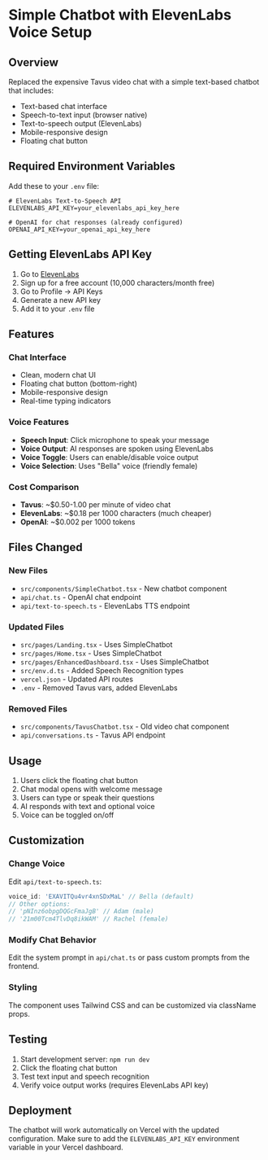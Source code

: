 # Simple Chatbot with ElevenLabs Voice Setup

## Overview
Replaced the expensive Tavus video chat with a simple text-based chatbot that includes:
- Text-based chat interface
- Speech-to-text input (browser native)
- Text-to-speech output (ElevenLabs)
- Mobile-responsive design
- Floating chat button

## Required Environment Variables

Add these to your `.env` file:

```env
# ElevenLabs Text-to-Speech API
ELEVENLABS_API_KEY=your_elevenlabs_api_key_here

# OpenAI for chat responses (already configured)
OPENAI_API_KEY=your_openai_api_key_here
```

## Getting ElevenLabs API Key

1. Go to [ElevenLabs](https://elevenlabs.io/)
2. Sign up for a free account (10,000 characters/month free)
3. Go to Profile → API Keys
4. Generate a new API key
5. Add it to your `.env` file

## Features

### Chat Interface
- Clean, modern chat UI
- Floating chat button (bottom-right)
- Mobile-responsive design
- Real-time typing indicators

### Voice Features
- **Speech Input**: Click microphone to speak your message
- **Voice Output**: AI responses are spoken using ElevenLabs
- **Voice Toggle**: Users can enable/disable voice output
- **Voice Selection**: Uses "Bella" voice (friendly female)

### Cost Comparison
- **Tavus**: ~$0.50-1.00 per minute of video chat
- **ElevenLabs**: ~$0.18 per 1000 characters (much cheaper)
- **OpenAI**: ~$0.002 per 1000 tokens

## Files Changed

### New Files
- `src/components/SimpleChatbot.tsx` - New chatbot component
- `api/chat.ts` - OpenAI chat endpoint
- `api/text-to-speech.ts` - ElevenLabs TTS endpoint

### Updated Files
- `src/pages/Landing.tsx` - Uses SimpleChatbot
- `src/pages/Home.tsx` - Uses SimpleChatbot  
- `src/pages/EnhancedDashboard.tsx` - Uses SimpleChatbot
- `src/env.d.ts` - Added Speech Recognition types
- `vercel.json` - Updated API routes
- `.env` - Removed Tavus vars, added ElevenLabs

### Removed Files
- `src/components/TavusChatbot.tsx` - Old video chat component
- `api/conversations.ts` - Tavus API endpoint

## Usage

1. Users click the floating chat button
2. Chat modal opens with welcome message
3. Users can type or speak their questions
4. AI responds with text and optional voice
5. Voice can be toggled on/off

## Customization

### Change Voice
Edit `api/text-to-speech.ts`:
```typescript
voice_id: 'EXAVITQu4vr4xnSDxMaL' // Bella (default)
// Other options:
// 'pNInz6obpgDQGcFmaJgB' // Adam (male)
// '21m00Tcm4TlvDq8ikWAM' // Rachel (female)
```

### Modify Chat Behavior
Edit the system prompt in `api/chat.ts` or pass custom prompts from the frontend.

### Styling
The component uses Tailwind CSS and can be customized via className props.

## Testing

1. Start development server: `npm run dev`
2. Click the floating chat button
3. Test text input and speech recognition
4. Verify voice output works (requires ElevenLabs API key)

## Deployment

The chatbot will work automatically on Vercel with the updated configuration. Make sure to add the `ELEVENLABS_API_KEY` environment variable in your Vercel dashboard.